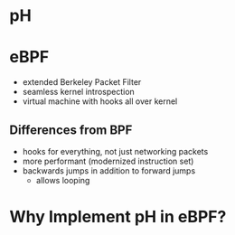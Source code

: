 # pH

# eBPF

- extended Berkeley Packet Filter
- seamless kernel introspection
- virtual machine with hooks all over kernel

## Differences from BPF

- hooks for everything, not just networking packets
- more performant (modernized instruction set)
- backwards jumps in addition to forward jumps
  - allows looping

# Why Implement pH in eBPF?
